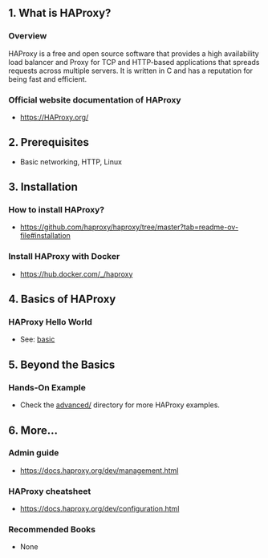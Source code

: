 ## 1. What is HAProxy?

### Overview

HAProxy is a free and open source software that provides a high availability load balancer and Proxy for TCP and HTTP-based applications that spreads requests across multiple servers. It is written in C and has a reputation for being fast and efficient.

### Official website documentation of HAProxy

- https://HAProxy.org/

## 2. Prerequisites

- Basic networking, HTTP, Linux

## 3. Installation

### How to install HAProxy?

- https://github.com/haproxy/haproxy/tree/master?tab=readme-ov-file#installation

### Install HAProxy with Docker

- https://hub.docker.com/_/haproxy

## 4. Basics of HAProxy

### HAProxy Hello World

- See: [basic](./basic/)

## 5. Beyond the Basics

### Hands-On Example

- Check the [advanced/](./advanced/) directory for more HAProxy examples.

## 6. More...

### Admin guide

- https://docs.haproxy.org/dev/management.html

### HAProxy cheatsheet

- https://docs.haproxy.org/dev/configuration.html

### Recommended Books

- None
